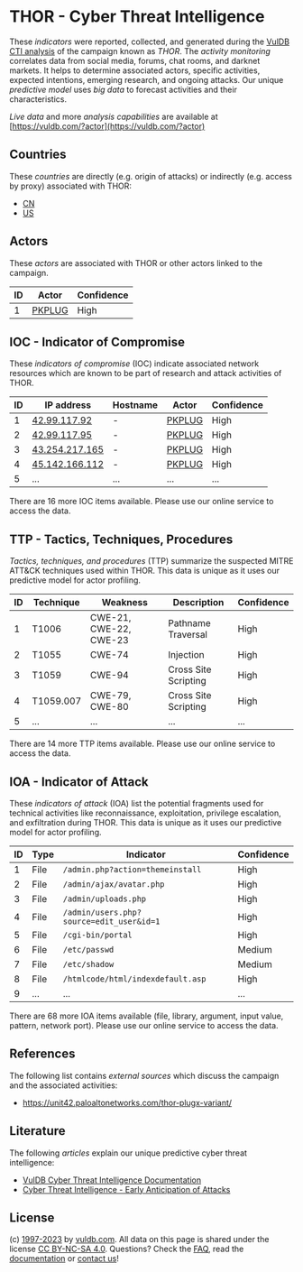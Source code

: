 # THOR - Cyber Threat Intelligence

These _indicators_ were reported, collected, and generated during the [VulDB CTI analysis](https://vuldb.com/?kb.cti) of the campaign known as _THOR_. The _activity monitoring_ correlates data from social media, forums, chat rooms, and darknet markets. It helps to determine associated actors, specific activities, expected intentions, emerging research, and ongoing attacks. Our unique _predictive model_ uses _big data_ to forecast activities and their characteristics.

_Live data_ and more _analysis capabilities_ are available at [https://vuldb.com/?actor](https://vuldb.com/?actor)

## Countries

These _countries_ are directly (e.g. origin of attacks) or indirectly (e.g. access by proxy) associated with THOR:

* [CN](https://vuldb.com/?country.cn)
* [US](https://vuldb.com/?country.us)

## Actors

These _actors_ are associated with THOR or other actors linked to the campaign.

ID | Actor | Confidence
-- | ----- | ----------
1 | [PKPLUG](https://vuldb.com/?actor.pkplug) | High

## IOC - Indicator of Compromise

These _indicators of compromise_ (IOC) indicate associated network resources which are known to be part of research and attack activities of THOR.

ID | IP address | Hostname | Actor | Confidence
-- | ---------- | -------- | ----- | ----------
1 | [42.99.117.92](https://vuldb.com/?ip.42.99.117.92) | - | [PKPLUG](https://vuldb.com/?actor.pkplug) | High
2 | [42.99.117.95](https://vuldb.com/?ip.42.99.117.95) | - | [PKPLUG](https://vuldb.com/?actor.pkplug) | High
3 | [43.254.217.165](https://vuldb.com/?ip.43.254.217.165) | - | [PKPLUG](https://vuldb.com/?actor.pkplug) | High
4 | [45.142.166.112](https://vuldb.com/?ip.45.142.166.112) | - | [PKPLUG](https://vuldb.com/?actor.pkplug) | High
5 | ... | ... | ... | ...

There are 16 more IOC items available. Please use our online service to access the data.

## TTP - Tactics, Techniques, Procedures

_Tactics, techniques, and procedures_ (TTP) summarize the suspected MITRE ATT&CK techniques used within THOR. This data is unique as it uses our predictive model for actor profiling.

ID | Technique | Weakness | Description | Confidence
-- | --------- | -------- | ----------- | ----------
1 | T1006 | CWE-21, CWE-22, CWE-23 | Pathname Traversal | High
2 | T1055 | CWE-74 | Injection | High
3 | T1059 | CWE-94 | Cross Site Scripting | High
4 | T1059.007 | CWE-79, CWE-80 | Cross Site Scripting | High
5 | ... | ... | ... | ...

There are 14 more TTP items available. Please use our online service to access the data.

## IOA - Indicator of Attack

These _indicators of attack_ (IOA) list the potential fragments used for technical activities like reconnaissance, exploitation, privilege escalation, and exfiltration during THOR. This data is unique as it uses our predictive model for actor profiling.

ID | Type | Indicator | Confidence
-- | ---- | --------- | ----------
1 | File | `/admin.php?action=themeinstall` | High
2 | File | `/admin/ajax/avatar.php` | High
3 | File | `/admin/uploads.php` | High
4 | File | `/admin/users.php?source=edit_user&id=1` | High
5 | File | `/cgi-bin/portal` | High
6 | File | `/etc/passwd` | Medium
7 | File | `/etc/shadow` | Medium
8 | File | `/htmlcode/html/indexdefault.asp` | High
9 | ... | ... | ...

There are 68 more IOA items available (file, library, argument, input value, pattern, network port). Please use our online service to access the data.

## References

The following list contains _external sources_ which discuss the campaign and the associated activities:

* https://unit42.paloaltonetworks.com/thor-plugx-variant/

## Literature

The following _articles_ explain our unique predictive cyber threat intelligence:

* [VulDB Cyber Threat Intelligence Documentation](https://vuldb.com/?kb.cti)
* [Cyber Threat Intelligence - Early Anticipation of Attacks](https://www.scip.ch/en/?labs.20201022)

## License

(c) [1997-2023](https://vuldb.com/?kb.changelog) by [vuldb.com](https://vuldb.com/?kb.about). All data on this page is shared under the license [CC BY-NC-SA 4.0](https://creativecommons.org/licenses/by-nc-sa/4.0/). Questions? Check the [FAQ](https://vuldb.com/?kb.faq), read the [documentation](https://vuldb.com/?kb) or [contact us](https://vuldb.com/?contact)!
